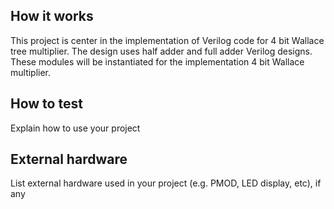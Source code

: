 <!---

This file is used to generate your project datasheet. Please fill in the information below and delete any unused
sections.

You can also include images in this folder and reference them in the markdown. Each image must be less than
512 kb in size, and the combined size of all images must be less than 1 MB.
-->

## How it works

This project is center in the implementation of Verilog code for 4 bit Wallace tree multiplier. The design uses half adder and full adder Verilog designs. These modules will be instantiated for the implementation 4 bit Wallace multiplier.

## How to test

Explain how to use your project

## External hardware

List external hardware used in your project (e.g. PMOD, LED display, etc), if any
